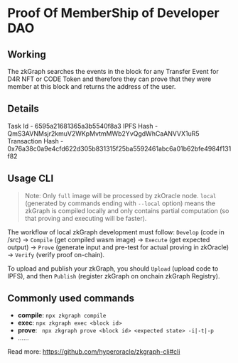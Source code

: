# Proof Of MemberShip of Developer DAO

## Working

The zkGraph searches the events in the block for any Transfer Event for D4R NFT or CODE Token and therefore they can prove that they were member at this block and returns the address of the user.

## Details

Task Id - 6595a21681365a3b5540f8a3
IPFS Hash - QmS3AVNMsjr2kmuV2WKpMvtmMWb2YvQgdWhCaANVVX1uR5
Transaction Hash - 0x76a38c0a9e4cfd622d305b831315f25ba5592461abc6a01b62bfe4984f131f82

## Usage CLI

> Note: Only `full` image will be processed by zkOracle node. `local` (generated by commands ending with `--local` option) means the zkGraph is compiled locally and only contains partial computation (so that proving and executing will be faster).

The workflow of local zkGraph development must follow: `Develop` (code in /src) -> `Compile` (get compiled wasm image) -> `Execute` (get expected output) -> `Prove` (generate input and pre-test for actual proving in zkOracle) -> `Verify` (verify proof on-chain).

To upload and publish your zkGraph, you should `Upload` (upload code to IPFS), and then `Publish` (register zkGraph on onchain zkGraph Registry).

## Commonly used commands

- **compile**: `npx zkgraph compile`
- **exec**: `npx zkgraph exec <block id>`
- **prove**: ` npx zkgraph prove <block id> <expected state> -i|-t|-p`
- ……

Read more: https://github.com/hyperoracle/zkgraph-cli#cli
